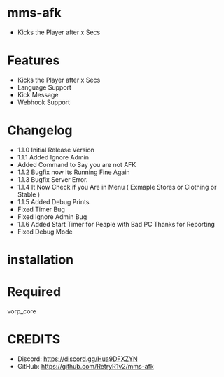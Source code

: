 # mms-afk

- Kicks the Player after x Secs

# Features
 
- Kicks the Player after x Secs
- Language Support
- Kick Message
- Webhook Support

# Changelog

- 1.1.0 Initial Release Version
- 1.1.1 Added Ignore Admin 
- Added Command to Say you are not AFK
- 1.1.2 Bugfix now Its Running Fine Again
- 1.1.3 Bugfix Server Error.
- 1.1.4 It Now Check if you Are in Menu ( Exmaple Stores or Clothing or Stable )
- 1.1.5 Added Debug Prints 
- Fixed Timer Bug
- Fixed Ignore Admin Bug
- 1.1.6 Added Start Timer for Peaple with Bad PC Thanks for Reporting
- Fixed Debug Mode

# installation 



# Required

vorp_core


# CREDITS
- Discord: https://discord.gg/Hua9DFXZYN
- GitHub: https://github.com/RetryR1v2/mms-afk